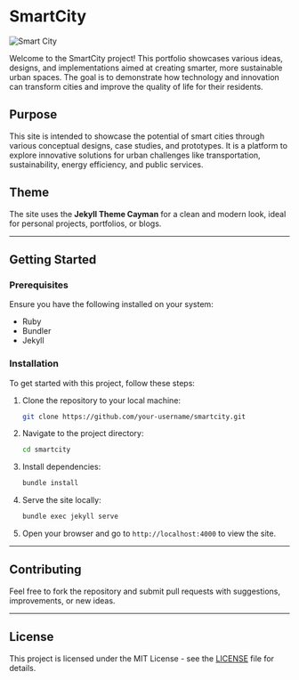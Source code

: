 # SmartCity

![Smart City](https://pin.it/2dJ7LtGpm)  <!-- Add your image URL here -->

Welcome to the SmartCity project! This portfolio showcases various ideas, designs, and implementations aimed at creating smarter, more sustainable urban spaces. The goal is to demonstrate how technology and innovation can transform cities and improve the quality of life for their residents.

## Purpose

This site is intended to showcase the potential of smart cities through various conceptual designs, case studies, and prototypes. It is a platform to explore innovative solutions for urban challenges like transportation, sustainability, energy efficiency, and public services.

## Theme

The site uses the **Jekyll Theme Cayman** for a clean and modern look, ideal for personal projects, portfolios, or blogs.

---

## Getting Started

### Prerequisites

Ensure you have the following installed on your system:
- Ruby
- Bundler
- Jekyll

### Installation

To get started with this project, follow these steps:

1. Clone the repository to your local machine:
    ```bash
    git clone https://github.com/your-username/smartcity.git
    ```

2. Navigate to the project directory:
    ```bash
    cd smartcity
    ```

3. Install dependencies:
    ```bash
    bundle install
    ```

4. Serve the site locally:
    ```bash
    bundle exec jekyll serve
    ```

5. Open your browser and go to `http://localhost:4000` to view the site.

---

## Contributing

Feel free to fork the repository and submit pull requests with suggestions, improvements, or new ideas.

---

## License

This project is licensed under the MIT License - see the [LICENSE](LICENSE) file for details.
